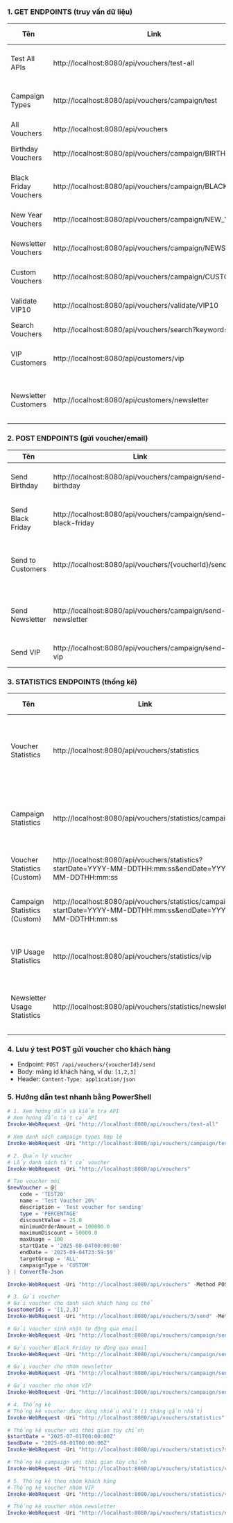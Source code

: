 ### 1. GET ENDPOINTS (truy vấn dữ liệu)
| Tên | Link | Chức năng |
|-----|------|-----------|
| Test All APIs | http://localhost:8080/api/vouchers/test-all | Xem hướng dẫn tất cả API |
| Campaign Types | http://localhost:8080/api/vouchers/campaign/test | Xem các loại campaign hợp lệ |
| All Vouchers | http://localhost:8080/api/vouchers | Lấy tất cả voucher |
| Birthday Vouchers | http://localhost:8080/api/vouchers/campaign/BIRTHDAY | Lấy voucher sinh nhật |
| Black Friday Vouchers | http://localhost:8080/api/vouchers/campaign/BLACK_FRIDAY | Lấy voucher Black Friday |
| New Year Vouchers | http://localhost:8080/api/vouchers/campaign/NEW_YEAR | Lấy voucher năm mới |
| Newsletter Vouchers | http://localhost:8080/api/vouchers/campaign/NEWSLETTER | Lấy voucher newsletter |
| Custom Vouchers | http://localhost:8080/api/vouchers/campaign/CUSTOM | Lấy voucher tùy chỉnh |
| Validate VIP10 | http://localhost:8080/api/vouchers/validate/VIP10 | Kiểm tra voucher VIP10 |
| Search Vouchers | http://localhost:8080/api/vouchers/search?keyword=VIP | Tìm kiếm voucher |
| VIP Customers | http://localhost:8080/api/customers/vip | Lấy danh sách khách hàng VIP |
| Newsletter Customers | http://localhost:8080/api/customers/newsletter | Lấy danh sách khách đăng ký newsletter |

### 2. POST ENDPOINTS (gửi voucher/email)
| Tên | Link | Method | Chức năng |
|-----|------|--------|-----------|
| Send Birthday | http://localhost:8080/api/vouchers/campaign/send-birthday | POST | Gửi voucher sinh nhật tự động qua email |
| Send Black Friday | http://localhost:8080/api/vouchers/campaign/send-black-friday | POST | Gửi voucher Black Friday tự động qua email |
| Send to Customers | http://localhost:8080/api/vouchers/{voucherId}/send | POST | Gửi voucher cho danh sách khách hàng (body: mảng customerIds) |
| Send Newsletter | http://localhost:8080/api/vouchers/campaign/send-newsletter | POST | Gửi voucher cho nhóm khách đăng ký newsletter |
| Send VIP | http://localhost:8080/api/vouchers/campaign/send-vip | POST | Gửi voucher cho nhóm khách VIP |

### 3. STATISTICS ENDPOINTS (thống kê)
| Tên | Link | Chức năng |
|-----|------|-----------|
| Voucher Statistics | http://localhost:8080/api/vouchers/statistics | Thống kê voucher được dùng nhiều nhất (1 tháng gần nhất) |
| Campaign Statistics | http://localhost:8080/api/vouchers/statistics/campaign | Thống kê doanh số tăng thêm theo campaign (1 tháng gần nhất) |
| Voucher Statistics (Custom) | http://localhost:8080/api/vouchers/statistics?startDate=YYYY-MM-DDTHH:mm:ss&endDate=YYYY-MM-DDTHH:mm:ss | Thống kê với thời gian tùy chỉnh |
| Campaign Statistics (Custom) | http://localhost:8080/api/vouchers/statistics/campaign?startDate=YYYY-MM-DDTHH:mm:ss&endDate=YYYY-MM-DDTHH:mm:ss | Thống kê campaign với thời gian tùy chỉnh |
| VIP Usage Statistics | http://localhost:8080/api/vouchers/statistics/vip | Thống kê voucher được dùng bởi nhóm VIP |
| Newsletter Usage Statistics | http://localhost:8080/api/vouchers/statistics/newsletter | Thống kê voucher được dùng bởi nhóm newsletter |

### 4. Lưu ý test POST gửi voucher cho khách hàng
- Endpoint: `POST /api/vouchers/{voucherId}/send`
- Body: mảng id khách hàng, ví dụ: `[1,2,3]`
- Header: `Content-Type: application/json`

### 5. Hướng dẫn test nhanh bằng PowerShell
```powershell
# 1. Xem hướng dẫn và kiểm tra API
# Xem hướng dẫn tất cả API
Invoke-WebRequest -Uri "http://localhost:8080/api/vouchers/test-all"

# Xem danh sách campaign types hợp lệ
Invoke-WebRequest -Uri "http://localhost:8080/api/vouchers/campaign/test"

# 2. Quản lý voucher
# Lấy danh sách tất cả voucher
Invoke-WebRequest -Uri "http://localhost:8080/api/vouchers"

# Tạo voucher mới
$newVoucher = @{
    code = 'TEST20'
    name = 'Test Voucher 20%'
    description = 'Test voucher for sending'
    type = 'PERCENTAGE'
    discountValue = 25.0
    minimumOrderAmount = 100000.0
    maximumDiscount = 50000.0
    maxUsage = 100
    startDate = '2025-08-04T00:00:00'
    endDate = '2025-09-04T23:59:59'
    targetGroup = 'ALL'
    campaignType = 'CUSTOM'
} | ConvertTo-Json

Invoke-WebRequest -Uri "http://localhost:8080/api/vouchers" -Method POST -ContentType "application/json" -Body $newVoucher

# 3. Gửi voucher
# Gửi voucher cho danh sách khách hàng cụ thể
$customerIds = '[1,2,3]'
Invoke-WebRequest -Uri "http://localhost:8080/api/vouchers/3/send" -Method POST -ContentType "application/json" -Body $customerIds

# Gửi voucher sinh nhật tự động qua email
Invoke-WebRequest -Uri "http://localhost:8080/api/vouchers/campaign/send-birthday" -Method POST

# Gửi voucher Black Friday tự động qua email
Invoke-WebRequest -Uri "http://localhost:8080/api/vouchers/campaign/send-black-friday" -Method POST

# Gửi voucher cho nhóm newsletter
Invoke-WebRequest -Uri "http://localhost:8080/api/vouchers/campaign/send-newsletter" -Method POST

# Gửi voucher cho nhóm VIP
Invoke-WebRequest -Uri "http://localhost:8080/api/vouchers/campaign/send-vip" -Method POST

# 4. Thống kê
# Thống kê voucher được dùng nhiều nhất (1 tháng gần nhất)
Invoke-WebRequest -Uri "http://localhost:8080/api/vouchers/statistics"

# Thống kê voucher với thời gian tùy chỉnh
$startDate = "2025-07-01T00:00:00Z"
$endDate = "2025-08-01T00:00:00Z"
Invoke-WebRequest -Uri "http://localhost:8080/api/vouchers/statistics?startDate=$startDate&endDate=$endDate"

# Thống kê campaign với thời gian tùy chỉnh
Invoke-WebRequest -Uri "http://localhost:8080/api/vouchers/statistics/campaign?startDate=$startDate&endDate=$endDate"

# 5. Thống kê theo nhóm khách hàng
# Thống kê voucher nhóm VIP
Invoke-WebRequest -Uri "http://localhost:8080/api/vouchers/statistics/vip"

# Thống kê voucher nhóm newsletter
Invoke-WebRequest -Uri "http://localhost:8080/api/vouchers/statistics/newsletter"
```
